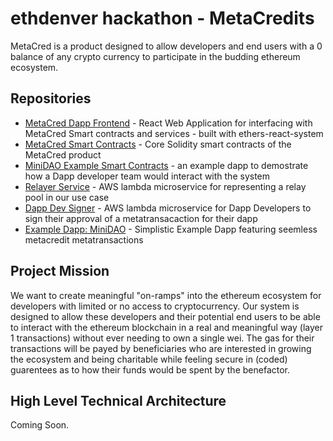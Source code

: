 # ethdenver hackathon - MetaCredits

MetaCred is a product designed to allow developers and end users with a 0 balance of any crypto currency to participate in the budding ethereum ecosystem.

## Repositories

 - [MetaCred Dapp Frontend](https://github.com/rapid-eth/meta-credits) - React Web Application for interfacing with MetaCred Smart contracts and services - built with ethers-react-system
 - [MetaCred Smart Contracts](https://github.com/rapid-eth/ethdenver-metacred-contracts) - Core Solidity smart contracts of the MetaCred product
 - [MiniDAO Example Smart Contracts](https://github.com/rapid-eth/ethdenver-metacred-minidao-example) - an example dapp to demostrate how a Dapp developer team would interact with the system
 - [Relayer Service](https://github.com/rapid-eth/ethdenver-metacred-relayer-lambda) - AWS lambda microservice for representing a relay pool in our use case
 - [Dapp Dev Signer](https://github.com/rapid-eth/ethdenver-metacred-dapp-signer-lambda) - AWS lambda microservice for Dapp Developers to sign their approval of a metatransacaction for their dapp
 - [Example Dapp: MiniDAO](https://github.com/rapid-eth/ethdenver-minidao-dapp) - Simplistic Example Dapp featuring seemless metacredit metatransactions

## Project Mission

We want to create meaningful "on-ramps" into the ethereum ecosystem for developers with limited or no access to cryptocurrency. Our system is designed to allow these developers and their potential end users to be able to interact with the ethereum blockchain in a real and meaningful way (layer 1 transactions) without ever needing to own a single wei. The gas for their transactions will be payed by beneficiaries who are interested in growing the ecosystem and being charitable while feeling secure in (coded) guarentees as to how their funds would be spent by the benefactor.

## High Level Technical Architecture

Coming Soon.
